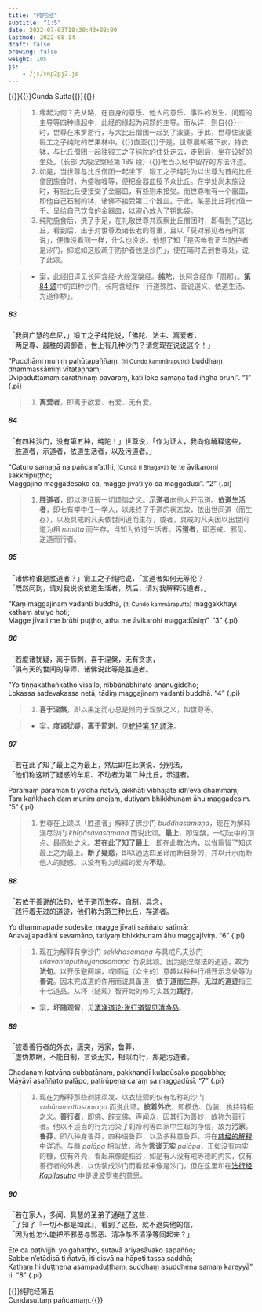 ```yaml
---
title: "纯陀经"
subtitle: "1:5"
date: 2022-07-03T18:30:43+08:00
lastmod: 2022-08-14
draft: false
brewing: false
weight: 105
js:
    - /js/snp2pj2.js
---
```



{{<subtitle>}}{{<suttalink src="snp1.5">}}Cunda Sutta{{</suttalink>}}{{</subtitle>}}

> 1. 缘起为何？先从略，在自身的意乐、他人的意乐、事件的发生、问题的主导等四种缘起中，此经的缘起为问题的主导。而从详，则自{{<bq>}}一时，世尊在末罗游行，与大比丘僧团一起到了波婆。于此，世尊住波婆锻工之子纯陀的芒果林中。{{</bq>}}直至{{<bq>}}于是，世尊晨朝著下衣，持衣钵，与比丘僧团一起往锻工之子纯陀的住处走去，走到后，坐在设好的坐处。（长部·大般涅槃经第 189 段）{{</bq>}}唯当以经中留存的方法详述。
> 1. 如是，当世尊与比丘僧团一起坐下，锻工之子纯陀为以世尊为首的比丘僧团施食时，为盛咖喱等，便把金器皿授予众比丘。在学处尚未施设时，有些比丘便接受了金器皿，有些则未接受。而世尊唯有一个器皿，即他自己石制的钵，诸佛不接受第二个器皿。于此，某恶比丘将价值一千、呈给自己饮食的金器皿，以盗心放入了钥匙袋。
> 1. 纯陀施食后，洗了手足，在礼敬世尊并观察比丘僧团时，即看到了这比丘，看到后，出于对世尊及诸长老的尊重，且以「莫对邪见者有所言说」，便像没看到一样，什么也没说。他想了知「是否唯有正当防护者是沙门，抑或如这般疏于防护者也是沙门」，便在晡时去到世尊处，说了此颂。

> - 案，此经旧译见长阿含经·大般涅槃经。**纯陀**，长阿含经作「周那」。[第 84 颂](#84)中的四种沙门，长阿含经作「行道殊胜、善说道义、依道生活、为道作秽」。

##### 83

「我问广慧的牟尼，」锻工之子纯陀说，「佛陀、法主、离爱者，  
「两足尊、最胜的调御者，世上有几种沙门？请您现在说说这个！」

“Pucchāmi muniṃ pahūtapaññaṃ, <small>(iti Cundo kammāraputto)</small> buddhaṃ dhammassāmiṃ vītataṇhaṃ;  
Dvipaduttamaṃ sārathīnaṃ pavaraṃ, kati loke samaṇā tad iṅgha brūhi”. <q>1</q>
{.pi}

> 1. **离爱者**，即离于欲爱、有爱、无有爱。

##### 84

「有四种沙门，没有第五种，纯陀！」世尊说，「作为证人，我向你解释这些，  
「胜道者，示道者，依道生活者，以及污道者。」

“Caturo samaṇā na pañcam’atthi, <small>(Cundā ti Bhagavā)</small> te te āvikaromi sakkhipuṭṭho;  
Maggajino maggadesako ca, magge jīvati yo ca maggadūsī”. <q>2</q>
{.pi}

> 1. **胜道者**，即以道征服一切烦恼之义。**示道者**向他人开示道。**依道生活者**，即七有学中任一学人，以未终了于道的状态故，依出世间道（而生存），以及具戒的凡夫依世间道而生存，或者，具戒的凡夫因以出世间道为相 *nimitta* 而生存，当知为依道生活者。**污道者**，即恶戒、邪见、逆道而行者。

##### 85

「诸佛称谁是胜道者？」锻工之子纯陀说，「宣道者如何无等伦？  
「既然问到，请对我说说依道生活者，然后，请对我解释污道者。」

“Kaṃ maggajinaṃ vadanti buddhā, <small>(iti Cundo kammāraputto)</small> maggakkhāyī kathaṃ atulyo hoti;  
Magge jīvati me brūhi puṭṭho, atha me āvikarohi maggadūsiṃ”. <q>3</q>
{.pi}

##### 86

「若度诸犹疑，离于箭刺，喜于涅槃，无有贪求，  
「俱有天的世间的导师，诸佛说此等是胜道者。

“Yo tiṇṇakathaṅkatho visallo, nibbānābhirato anānugiddho;  
Lokassa sadevakassa netā, tādiṃ maggajinaṃ vadanti buddhā. <q>4</q>
{.pi}

> 1. **喜于涅槃**，即以果定而心总是倾向于涅槃之义，如世尊等。

> - 案，**度诸犹疑，离于箭刺**，见[蛇经第 17 颂注](../101/#17)。

##### 87

「若在此了知了最上之为最上，然后即在此演说、分别法，  
「他们称这断了疑惑的牟尼、不动者为第二种比丘，示道者。

Paramaṃ paraman ti yo’dha ñatvā, akkhāti vibhajate idh’eva dhammaṃ;  
Taṃ kaṅkhachidaṃ muniṃ anejaṃ, dutiyaṃ bhikkhunam āhu maggadesiṃ. <q>5</q>
{.pi}

> 1. 世尊在上颂以「胜道者」解释了佛沙门 *buddhasamaṇa*，现在为解释漏尽沙门 *khīṇāsavasamaṇa* 而说此颂。**最上**，即涅槃，一切法中的顶点、最高处之义。**若在此了知了最上**，即在此教法内，以省察智了知这最上之为最上。**断了疑惑**，即以通达四圣谛而断自身的，并以开示而断他人的疑惑。以没有称为动摇的爱为**不动**。

##### 88

「若依于善说的法句，依于道而生存，自制，具念，  
「践行着无过的道迹，他们称为第三种比丘，存道者。

Yo dhammapade sudesite, magge jīvati saññato satīmā;  
Anavajjapadāni sevamāno, tatiyaṃ bhikkhunam āhu maggajīviṃ. <q>6</q>
{.pi}

> 1. 现在为解释有学沙门 *sekkhasamaṇa* 与具戒凡夫沙门 *sīlavantaputhujjanasamaṇa* 而说此颂。因为是涅槃法的道迹，故为**法句**。以开示避两端，或顺适（众生的）意趣以种种行相开示念处等为**善说**。因未完成道的作用而说具备道，**依于道而生存**。**无过的道迹**指三十七道品。从坏（随观）智开始的修习实践为**践行**。

> - 案，**坏随观智**，见[清净道论·说行道智见清净品](/visuddhimagga/21/)。

##### 89

「披着善行者的外衣，唐突，污家，鲁莽，  
「虚伪欺瞒，不能自制，言谈无实，相似而行，那是污道者。

Chadanaṃ katvāna subbatānaṃ, pakkhandī kuladūsako pagabbho;  
Māyāvī asaññato palāpo, patirūpena caraṃ sa maggadūsī. <q>7</q>
{.pi}

> 1. 现在为解释那些剃除须发、以衣绕颈的仅有名称的沙门 *vohāramattasamaṇa* 而说此颂。**披着外衣**，即模仿、伪装、执持特相之义。**善行者**，即佛、辟支佛、声闻众，因其行为善妙，故称为善行者。他以不适当的行为污染了刹帝利等四家中生起的净信，故为**污家**。**鲁莽**，即八种身鲁莽，四种语鲁莽，以及多种意鲁莽，将在[慈经的解释](../108/)中详述。与糠 *palāpa* 相似故，称为**言谈无实** *palāpa*，正如没有内实的糠，仅有外壳，看起来像是稻谷，如是有人没有戒等德的内实，仅有善行者的外表，以伪装成沙门而看起来像是沙门，但在这里和在[法行经 *Kapilasutta* ](../206/)中是说波罗夷的意思。

##### 90

「若在家人，多闻、具慧的圣弟子通晓了这些，  
「了知了『一切不都是如此』，看到了这些，就不退失他的信，  
「因为他怎么能把不邪恶与邪恶、清净与不清净等同起来？」

Ete ca paṭivijjhi yo gahaṭṭho, sutavā ariyasāvako sapañño;  
Sabbe n’etādisā ti ñatvā, iti disvā na hāpeti tassa saddhā;  
Kathaṃ hi duṭṭhena asampaduṭṭhaṃ, suddhaṃ asuddhena samaṃ kareyyā” ti. <q>8</q>
{.pi}


{{<eof>}}纯陀经第五<br>Cundasuttaṃ pañcamaṃ.{{</eof>}}